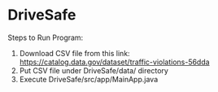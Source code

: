 # DriveSafe

Steps to Run Program:

1. Download CSV file from this link: https://catalog.data.gov/dataset/traffic-violations-56dda
2. Put CSV file under DriveSafe/data/ directory
3. Execute DriveSafe/src/app/MainApp.java
